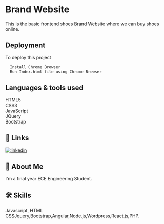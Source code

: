 
# Brand Website

This is the basic frontend shoes Brand Website where we can buy shoes online.


## Deployment

To deploy this project 

```bash
  Install Chrome Browser
  Run Index.html file using Chrome Browser

```
## Languages & tools used
 HTML5 \
 CSS3 \
 JavaScript \
 JQuery \
 Bootstrap


## 🔗 Links

[![linkedin](https://img.shields.io/badge/linkedin-0A66C2?style=for-the-badge&logo=linkedin&logoColor=white)](https://www.linkedin.com/in/pratik-nikure-305b991a0/)



## 🚀 About Me
I'm a final year ECE Engineering Student.


## 🛠 Skills
Javascript, HTML CSSJquery,Bootstrap,Angular,Node.js,Wordpress,React.js,PHP.

